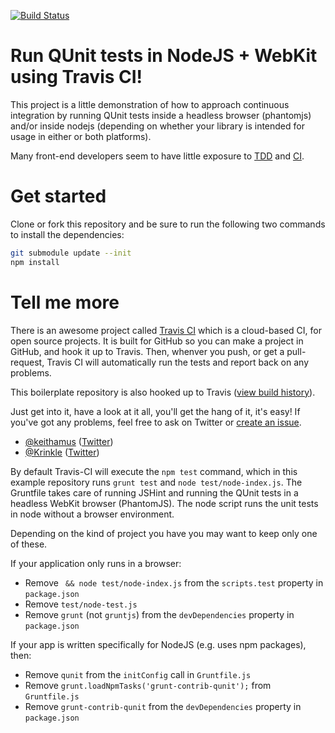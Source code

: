 [![Build Status](https://secure.travis-ci.org/Krinkle/travis-ci-node-and-browser-qunit.png)](http://travis-ci.org/Krinkle/travis-ci-node-and-browser-qunit)

# Run QUnit tests in NodeJS + WebKit using Travis CI!

This project is a little demonstration of how to approach continuous integration
by running QUnit tests inside a headless browser (phantomjs) and/or inside nodejs
(depending on whether your library is intended for usage in either or both platforms).

Many front-end developers seem to have little exposure to [TDD](https://en.wikipedia.org/wiki/Test-driven_development) and [CI](https://en.wikipedia.org/wiki/Continuous_integration).

# Get started

Clone or fork this repository and be sure to run the following two commands to
install the dependencies:
```bash
git submodule update --init
npm install
```

# Tell me more

There is an awesome project called [Travis CI](http://travis-ci.org/) which is
a cloud-based CI, for open source projects. It is built for GitHub so you can
make a project in GitHub, and hook it up to Travis. Then, whenver you push,
or get a pull-request,  Travis CI will automatically run the tests and report
back on any problems.

This boilerplate repository is also hooked up to Travis ([view build history](http://travis-ci.org/#!/Krinkle/travis-ci-node-and-browser-qunit/builds)).

Just get into it, have a look at it all, you'll get the hang of it, it's easy!
If you've got any problems, feel free to ask on Twitter or [create an issue](https://github.com/keithamus/travis-ci-node-and-browser-qunit/issues).

* [@keithamus](https://github.com/keithamus) ([Twitter](https://twitter.com/keithamus))
* [@Krinkle](https://github.com/Krinkle) ([Twitter](https://twitter.com/TimoTijhof))

By default Travis-CI will execute the `npm test` command, which in this example
repository runs `grunt test` and `node test/node-index.js`. The Gruntfile takes care
of running JSHint and running the QUnit tests in a headless WebKit browser (PhantomJS).
The node script runs the unit tests in node without a browser environment.

Depending on the kind of project you have you may want to keep only one of these.

If your application only runs in a browser:
* Remove ` && node test/node-index.js` from the `scripts.test` property in `package.json`
* Remove `test/node-test.js`
* Remove `grunt` (not `gruntjs`) from the `devDependencies` property in `package.json`

If your app is written specifically for NodeJS (e.g. uses npm packages), then:
* Remove `qunit` from the `initConfig` call in `Gruntfile.js`
* Remove `grunt.loadNpmTasks('grunt-contrib-qunit');` from `Gruntfile.js`
* Remove `grunt-contrib-qunit` from the `devDependencies` property in `package.json`
